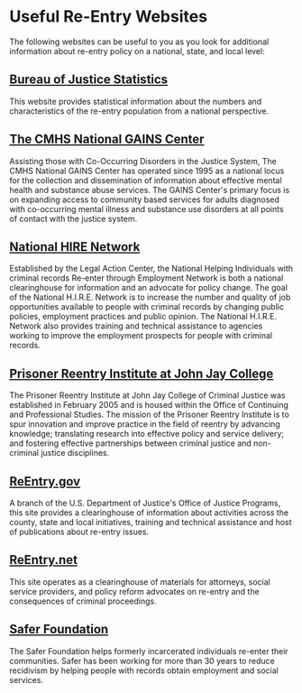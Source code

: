 # Useful Re-Entry Websites

The following websites can be useful to you as you look for additional information about re-entry policy on a national, state, and local level:    

## [Bureau of Justice Statistics][Bureau of Justice Statistics] 
 This website provides statistical information about the numbers and characteristics of the re-entry population from a national perspective.

## [The CMHS National GAINS Center][The CMHS National GAINS Center] 
Assisting those with Co-Occurring Disorders in the Justice System, The CMHS National GAINS Center has operated since 1995 as a national locus for the collection and dissemination of information about effective mental health and substance abuse services. The GAINS Center's primary focus is on expanding access to community based services for adults diagnosed with co-occurring mental illness and substance use disorders at all points of contact with the justice system.

## [National HIRE Network][National HIRE Network] 
 Established by the Legal Action Center, the National Helping Individuals with criminal records Re-enter through Employment Network is both a national clearinghouse for information and an advocate for policy change. The goal of the National H.I.R.E. Network is to increase the number and quality of job opportunities available to people with criminal records by changing public policies, employment practices and public opinion. The National H.I.R.E. Network also provides training and technical assistance to agencies working to improve the employment prospects for people with criminal records.

## [Prisoner Reentry Institute at John Jay College][Prisoner Reentry Institute at John Jay College] 
 The Prisoner Reentry Institute at John Jay College of Criminal Justice was established in February 2005 and is housed within the Office of Continuing and Professional Studies. The mission of the Prisoner Reentry Institute is to spur innovation and improve practice in the field of reentry by advancing knowledge; translating research into effective policy and service delivery; and fostering effective partnerships between criminal justice and non-criminal justice disciplines.

## [ReEntry.gov][ReEntry.gov] 
 A branch of the U.S. Department of Justice's Office of Justice Programs, this site provides a clearinghouse of information about activities across the county, state and local initiatives, training and technical assistance and host of publications about re-entry issues.

## [ReEntry.net][ReEntry.net] 
 This site operates as a clearinghouse of materials for attorneys, social service providers, and policy reform advocates on re-entry and the consequences of criminal proceedings.

## [Safer Foundation][Safer Foundation] 
The Safer Foundation helps formerly incarcerated individuals re-enter their communities. Safer has been working for more than 30 years to reduce recidivism by helping people with records obtain employment and social services.

[Bureau of Justice Statistics]: http://bjs.ojp.usdoj.gov/
[The CMHS National GAINS Center]: http://gainscenter.samhsa.gov/html/
[National HIRE Network]: http://www.hirenetwork.org/
[Prisoner Reentry Institute at John Jay College]: http://www.jjay.cuny.edu/centers/prisoner_reentry_institute/2704.htm
[ReEntry.gov]: http://www.reentry.gov/
[ReEntry.net]: http://www.reentry.net/
[Safer Foundation]: http://www.saferfoundation.org/
